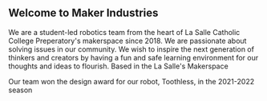 ## Welcome to Maker Industries

We are a student-led robotics team from the heart of La Salle Catholic College Preperatory's makerspace since 2018. We are passionate about solving issues in our community. We wish to inspire the next generation of thinkers and creators by having a fun and safe learning environment for our thoughts and ideas to flourish.
Based in the La Salle's Makerspace

Our team won the design award for our robot, Toothless, in the 2021-2022 season

<!--

**Here are some ideas to get you started:**

🙋‍♀️ A short introduction - what is your organization all about?
🌈 Contribution guidelines - how can the community get involved?
👩‍💻 Useful resources - where can the community find your docs? Is there anything else the community should know?
🍿 Fun facts - what does your team eat for breakfast?
🧙 Remember, you can do mighty things with the power of [Markdown](https://docs.github.com/github/writing-on-github/getting-started-with-writing-and-formatting-on-github/basic-writing-and-formatting-syntax)
-->
